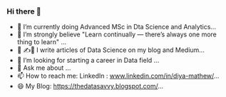 ### Hi there 👋

- 🔭 I’m currently doing Advanced MSc in Dta Science and Analytics...
- 🌱 I’m strongly believe "Learn continually — there’s always one more thing to learn" ...
- 👯 ✍️:pencil: I write articles of Data Science on my blog and Medium...
- 🤔 I’m looking for starting a career in Data field ...
- 💬 Ask me about ...
- 📫 How to reach me: LinkedIn : www.linkedin.com/in/diya-mathew/...
- 😄 My Blog: https://thedatasavvy.blogspot.com/...
<!--
**DiyaMatthew/DiyaMatthew** is a ✨ _special_ ✨ repository because its `README.md` (this file) appears on your GitHub profile.

Here are some ideas to get you started:

- 🔭 I’m currently doing Advanced MSc in Dta Science and Analytics...
- 🌱 I’m strongly believe "Learn continually — there’s always one more thing to learn" ...
- 👯 ✍️:pencil: I write articles of Data Science on my blog and Medium...
- 🤔 I’m looking for starting a career in Data field ...
- 💬 Ask me about ...
- 📫 How to reach me: LinkedIn : www.linkedin.com/in/diya-mathew/...
- 😄 My Blog: https://thedatasavvy.blogspot.com/...
- ⚡ Fun fact: ...
-->
